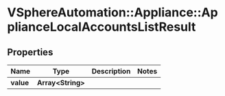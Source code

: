 # VSphereAutomation::Appliance::ApplianceLocalAccountsListResult

## Properties
Name | Type | Description | Notes
------------ | ------------- | ------------- | -------------
**value** | **Array&lt;String&gt;** |  | 


